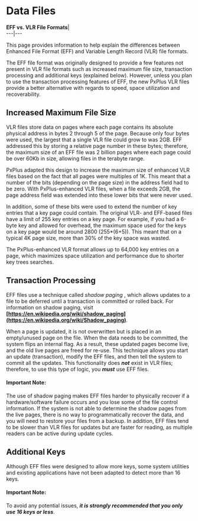 # Data Files

**EFF vs. VLR File Formats**|   
---|---  
  
This page provides information to help explain the differences between Enhanced File Format (EFF) and Variable Length Record (VLR) file formats.

The EFF file format was originally designed to provide a few features not present in VLR file formats such as increased maximum file size, transaction processing and additional keys (explained below). However, unless you plan to use the transaction processing features of EFF, the new PxPlus VLR files provide a better alternative with regards to speed, space utilization and recoverability.

## Increased Maximum File Size

VLR files store data on pages where each page contains its absolute physical address in bytes 2 through 5 of the page. Because only four bytes were used, the largest that a single VLR file could grow to was 2GB. EFF addressed this by storing a relative page number in these bytes; therefore, the maximum size of an EFF file was 2 billion pages where each page could be over 60Kb in size, allowing files in the terabyte range.

PxPlus adapted this design to increase the maximum size of enhanced VLR files based on the fact that all pages were multiples of 1K. This meant that a number of the bits (depending on the page size) in the address field had to be zero. With PxPlus-enhanced VLR files, when a file exceeds 2GB, the page address field was extended into these lower bits that were never used.

In addition, some of these bits were used to extend the number of key entries that a key page could contain. The original VLR- and EFF-based files have a limit of 255 key entries on a key page. For example, if you had a 6-byte key and allowed for overhead, the maximum space used for the keys on a key page would be around 2800 (255*(6+5)). This meant that on a typical 4K page size, more than 30% of the key space was wasted.

The PxPlus-enhanced VLR format allows up to 64,000 key entries on a page, which maximizes space utilization and performance due to shorter key trees searches.

## Transaction Processing

EFF files use a technique called _shadow paging_ , which allows updates to a file to be deferred until a transaction is committed or rolled back. For information on shadow paging, visit **[https://en.wikipedia.org/wiki/shadow_paging](https://en.wikipedia.org/wiki/Shadow_paging)**.

When a page is updated, it is not overwritten but is placed in an empty/unused page on the file. When the data needs to be committed, the system flips an internal flag. As a result, these updated pages become live, and the old live pages are freed for re-use. This technique allows you start an update (transaction), modify the EFF files, and then tell the system to commit all the updates. This functionality does **_not_** exist in VLR files; therefore, to use this type of logic, you **_must_** use EFF files.

#### **Important Note:**  
The use of shadow paging makes EFF files harder to physically recover if a hardware/software failure occurs and you lose some of the file control information. If the system is not able to determine the shadow pages from the live pages, there is no way to programmatically recover the data, and you will need to restore your files from a backup. In addition, EFF files tend to be slower than VLR files for updates but are faster for reading, as multiple readers can be active during update cycles.

## Additional Keys

Although EFF files were designed to allow more keys, some system utilities and existing applications have not been adapted to detect more than 16 keys.

#### **Important Note:**  
To avoid any potential issues, **_it is strongly recommended that you only use 16 keys or less_**.
